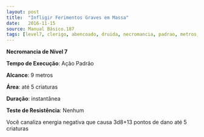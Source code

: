 ```yaml
---
layout: post
title:  "Infligir Ferimentos Graves em Massa"
date:   2016-11-15
source: Manual Básico.187
tags: [level7, clerigo, abencoado, druida, necromancia, padrao, metros, criatura, instantanea, nenhum, dano]
---
```


**Necromancia de Nível 7**

**Tempo de Execução**: Ação Padrão

**Alcance**: 9 metros

**Área**: até 5 criaturas

**Duração**: instantânea

**Teste de Resistência**: Nenhum

Você canaliza energia negativa que causa 3d8+13 pontos de dano até 5 criaturas
